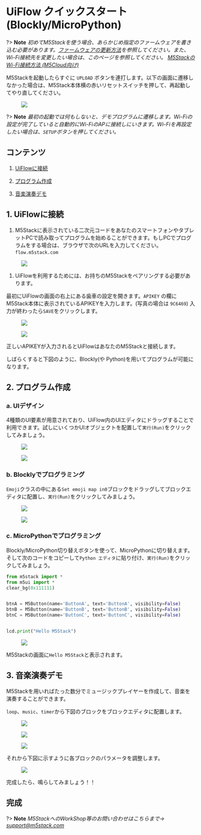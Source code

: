 # UiFlow クイックスタート(Blockly/MicroPython)



?> **Note** *初めてM5Stackを使う場合、あらかじめ指定のファームウェアを書き込む必要があります。[ファームウェアの更新方法](ja/related_documents/how_to_burn_firmware)を参照してください。また、Wi-Fi接続先を変更したい場合は、このページを参照してください。 [M5StackのWi-Fi接続方法 (M5Cloud向け)](/ja/related_documents/how_to_connect_wifi_using_core_with_m5cloud)*

M5Stackを起動したらすぐに `UPLOAD` ボタンを連打します。以下の画面に遷移しなかった場合は、M5Stack本体横の赤いリセットスイッチを押して、再起動してやり直してください。

<figure>
    <img src="assets/img/getting_started_pics/m5stack_core/get_started_with_uiflow/apikey.jpg">
</figure>

?> **Note** *最初の起動では何もしないと、デモプログラムに遷移します。Wi-Fiの設定が完了していると自動的にWi-FiのAPに接続しにいきます。Wi-Fiを再設定したい場合は、`SETUP`ボタンを押してください。*

## コンテンツ

1. [UiFlowに接続](#_1-uiflowに接続)

2. [プログラム作成](#_2-プログラム作成)

3. [音楽演奏デモ](#_3-音楽演奏デモ)

## 1. UiFlowに接続

1. M5Stackに表示されている二次元コードをあなたのスマートフォンやタブレットPCで読み取ってプログラムを始めることができます。もしPCでプログラムをする場合は、ブラウザで次のURLを入力してください。 `flow.m5stack.com`

<figure>
    <img src="assets/img/getting_started_pics/m5stack_core/get_started_with_uiflow/webide.png">
</figure>

1. UiFlowを利用するためには、お持ちのM5Stackをペアリングする必要があります。

最初にUiFlowの画面の右上にある歯車の設定を開きます。`APIKEY` の欄にM5Stack本体に表示されているAPIKEYを入力します。(写真の場合は `9C6469`) 入力が終わったら`SAVE`をクリックします。

<figure>
    <img src="assets/img/getting_started_pics/m5stack_core/get_started_with_uiflow/click_for_apikey.png">
</figure>

<figure>
    <img src="assets/img/getting_started_pics/m5stack_core/get_started_with_uiflow/input_apikey.png">
</figure>

正しいAPIKEYが入力されるとUiFlowはあなたのM5Stackと接続します。

しばらくすると下図のように、Blockly(や Python)を用いてプログラムが可能になります。

## 2. プログラム作成

### a. UIデザイン

4種類のUI要素が用意されており、UiFlow内のUIエディタにドラッグすることで利用できます。試しにいくつかUIオブジェクトを配置して`実行(Run)`をクリックしてみましょう。

<figure>
    <img src="assets/img/getting_started_pics/m5stack_core/get_started_with_uiflow/draw_ui.png">
</figure>

<figure>
    <img src="assets/img/getting_started_pics/m5stack_core/get_started_with_uiflow/run_and_upload.png">
</figure>

### b. Blocklyでプログラミング

`Emoji`クラスの中にある`Set emoji map in0`ブロックをドラッグしてブロックエディタに配置し、`実行(Run)`をクリックしてみましょう。

<figure>
    <img src="assets/img/getting_started_pics/m5stack_core/get_started_with_uiflow/draw_heart.png">
</figure>

<figure>
    <img src="assets/img/getting_started_pics/m5stack_core/get_started_with_uiflow/run_and_upload.png">
</figure>

### c. MicroPythonでプログラミング

Blockly/MicroPython切り替えボタンを使って、MicroPythonに切り替えます。そして次のコードをコピーして`Python エディタ`に貼り付け、`実行(Run)`をクリックしてみましょう。

```Python
from m5stack import *
from m5ui import *
clear_bg(0x111111)


btnA = M5Button(name='ButtonA', text='ButtonA', visibility=False)
btnB = M5Button(name='ButtonB', text='ButtonB', visibility=False)
btnC = M5Button(name='ButtonC', text='ButtonC', visibility=False)


lcd.print("Hello M5Stack")
```

<figure>
    <img src="assets/img/getting_started_pics/m5stack_core/get_started_with_uiflow/program_with_micropython.png">
</figure>

M5Stackの画面に`Hello M5Stack`と表示されます。

## 3. 音楽演奏デモ

M5Stackを用いればたった数分でミュージックプレイヤーを作成して、音楽を演奏することができます。

`loop`、`music`、`timer`から下図のブロックをブロックエディタに配置します。

<figure>
    <img src="assets/img/getting_started_pics/m5stack_core/get_started_with_uiflow/drag_loop_block.png">
</figure>

<figure>
    <img src="assets/img/getting_started_pics/m5stack_core/get_started_with_uiflow/drag_music_block.png">
</figure>

<figure>
    <img src="assets/img/getting_started_pics/m5stack_core/get_started_with_uiflow/drag_timer_block.png">
</figure>

それから下図に示すように各ブロックのパラメータを調整します。

<figure>
    <img src="assets/img/getting_started_pics/m5stack_core/get_started_with_uiflow/whole_program.png">
</figure>

完成したら、鳴らしてみましょう！！

## 完成

?> **Note** *M5StackへのWorkShop等のお問い合わせはこちらまで→ <support@m5stack.com>*
